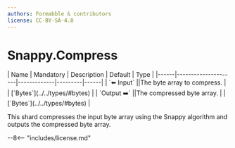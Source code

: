 ```yaml
---
authors: Formabble & contributors
license: CC-BY-SA-4.0
---
```



# Snappy.Compress

<div class="sh-parameters" markdown="1">
| Name | Mandatory | Description | Default | Type |
|------|---------------------|-------------|---------|------|
| `⬅️ Input` ||The byte array to compress. | | [`Bytes`](../../types/#bytes) |
| `Output ➡️` ||The compressed byte array. | | [`Bytes`](../../types/#bytes) |

</div>

This shard compresses the input byte array using the Snappy algorithm and outputs the compressed byte array.

--8<-- "includes/license.md"

